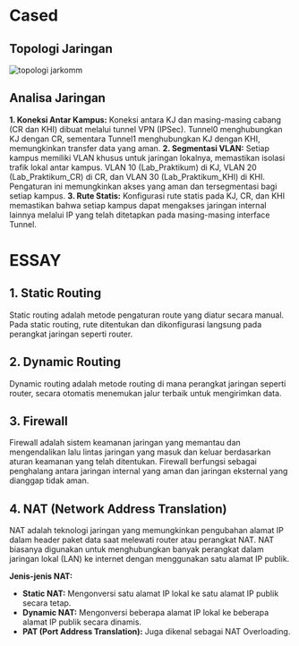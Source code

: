 # Cased
## Topologi Jaringan
![topologi jarkomm](https://github.com/user-attachments/assets/53520eff-6b51-4e0a-b4c7-144069ad251d)

## Analisa Jaringan
**1. Koneksi Antar Kampus:** Koneksi antara KJ dan masing-masing cabang (CR dan KHI) dibuat melalui tunnel VPN (IPSec). Tunnel0 menghubungkan KJ dengan CR, sementara Tunnel1 menghubungkan KJ dengan KHI, memungkinkan transfer data yang aman.
**2. Segmentasi VLAN:** Setiap kampus memiliki VLAN khusus untuk jaringan lokalnya, memastikan isolasi trafik lokal antar kampus. VLAN 10 (Lab_Praktikum) di KJ, VLAN 20 (Lab_Praktikum_CR) di CR, dan VLAN 30 (Lab_Praktikum_KHI) di KHI. Pengaturan ini memungkinkan akses yang aman dan tersegmentasi bagi setiap kampus.
**3. Rute Statis:** Konfigurasi rute statis pada KJ, CR, dan KHI memastikan bahwa setiap kampus dapat mengakses jaringan internal lainnya melalui IP yang telah ditetapkan pada masing-masing interface Tunnel.

# ESSAY

## 1. Static Routing
Static routing adalah metode pengaturan route yang diatur secara manual. Pada static routing, rute ditentukan dan dikonfigurasi langsung pada perangkat jaringan seperti router.

## 2. Dynamic Routing
Dynamic routing adalah metode routing di mana perangkat jaringan seperti router, secara otomatis menemukan jalur terbaik untuk mengirimkan data.

## 3. Firewall
Firewall adalah sistem keamanan jaringan yang memantau dan mengendalikan lalu lintas jaringan yang masuk dan keluar berdasarkan aturan keamanan yang telah ditentukan. Firewall berfungsi sebagai penghalang antara jaringan internal yang aman dan jaringan eksternal yang dianggap tidak aman. 

## 4. NAT (Network Address Translation)
NAT adalah teknologi jaringan yang memungkinkan pengubahan alamat IP dalam header paket data saat melewati router atau perangkat NAT. NAT biasanya digunakan untuk menghubungkan banyak perangkat dalam jaringan lokal (LAN) ke internet dengan menggunakan satu alamat IP publik.

**Jenis-jenis NAT:**
- **Static NAT:** Mengonversi satu alamat IP lokal ke satu alamat IP publik secara tetap.
- **Dynamic NAT:** Mengonversi beberapa alamat IP lokal ke beberapa alamat IP publik secara dinamis.
- **PAT (Port Address Translation):** Juga dikenal sebagai NAT Overloading.
